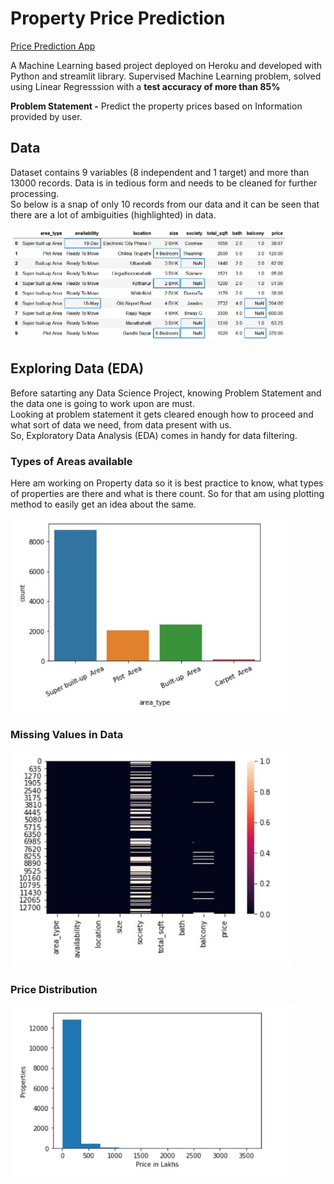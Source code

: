# Property Price Prediction
[Price Prediction App](https://price--prediction-app.herokuapp.com)

A Machine Learning based project deployed on Heroku and developed with Python and streamlit library. Supervised Machine Learning problem, solved using Linear Regresssion with a **test accuracy of more than 85%**<br>

**Problem Statement -** Predict the property prices based on Information provided by user.
## Data
Dataset contains 9 variables (8 independent and 1 target) and more than 13000 records. Data is in tedious form and needs to be cleaned for further processing. <br>
So below is a snap of only 10 records from our data and it can be seen that there are a lot of ambiguities (highlighted) in data.

[<img src="screenshots/data.JPG" width="450"/>](screenshots/data.JPG)

## Exploring Data (EDA)
Before satarting any Data Science Project, knowing Problem Statement and the data one is going to work upon are must.<br>
Looking at problem statement it gets cleared enough how to proceed and what sort of data we need, from data present with us. <br>
So, Exploratory Data Analysis (EDA) comes in handy for data filtering.

### Types of Areas available
Here am working on Property data so it is best practice to know, what types of properties are there and what is there count. So for that am using plotting method to easily get an idea about the same.

[<img src="screenshots/area.JPG" width="450"/>](screenshots/area.JPG)

### Missing Values in Data
[<img src="screenshots/missing.JPG" width="450"/>](screenshots/missing.JPG)

### Price Distribution
[<img src="screenshots/price.JPG" width="450"/>](screenshots/price.JPG)

